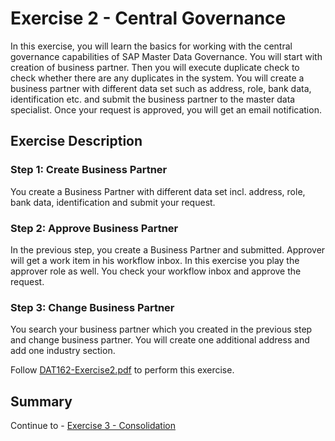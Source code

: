 # Exercise 2 - Central Governance

In this exercise, you will learn the basics for working with the central governance capabilities of SAP Master Data Governance. You will start with creation of business partner. Then you will execute duplicate check to check whether there are any duplicates in the system. You will create a business partner with different data set such as address, role, bank data, identification etc. and submit the business partner to the master data specialist. Once your request is approved, you will get an email notification.

## Exercise Description

### Step 1: Create Business Partner

You create a Business Partner with different data set incl. address, role, bank data, identification and submit your request.

### Step 2: Approve Business Partner

In the previous step, you create a Business Partner and submitted. Approver will get a work item in his workflow inbox. In this exercise you play the approver role as well. You check your workflow inbox and approve the request.

### Step 3: Change Business Partner

You search your business partner which you created in the previous step and change business partner. You will create one additional address and add one industry section.

Follow [DAT162-Exercise2.pdf](./DAT162-Exercise2.pdf) to perform this exercise.

## Summary

Continue to - [Exercise 3 - Consolidation](../ex3/README.md)
